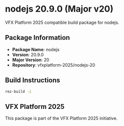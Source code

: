 # nodejs 20.9.0 (Major v20)

VFX Platform 2025 compatible build package for nodejs.

## Package Information

- **Package Name**: nodejs
- **Version**: 20.9.0
- **Major Version**: 20
- **Repository**: vfxplatform-2025/nodejs-20

## Build Instructions

```bash
rez-build -i
```

## VFX Platform 2025

This package is part of the VFX Platform 2025 initiative.
